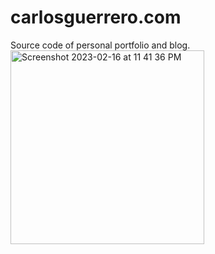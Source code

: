 # carlosguerrero.com
Source code of personal portfolio and blog.
<img width="310" alt="Screenshot 2023-02-16 at 11 41 36 PM" src="https://user-images.githubusercontent.com/82532/219513660-ea36554c-c732-4d03-90db-8f67ee0a0760.png">
